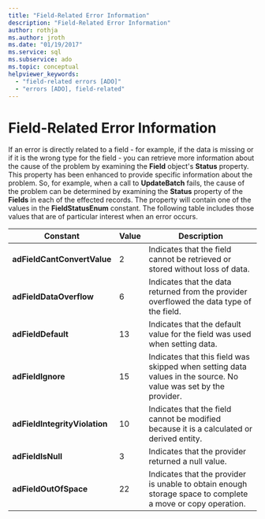 ```yaml
---
title: "Field-Related Error Information"
description: "Field-Related Error Information"
author: rothja
ms.author: jroth
ms.date: "01/19/2017"
ms.service: sql
ms.subservice: ado
ms.topic: conceptual
helpviewer_keywords:
  - "field-related errors [ADO]"
  - "errors [ADO], field-related"
---
```

# Field-Related Error Information
If an error is directly related to a field - for example, if the data is missing or if it is the wrong type for the field - you can retrieve more information about the cause of the problem by examining the **Field** object's **Status** property. This property has been enhanced to provide specific information about the problem. So, for example, when a call to **UpdateBatch** fails, the cause of the problem can be determined by examining the **Status** property of the **Fields** in each of the effected records. The property will contain one of the values in the **FieldStatusEnum** constant. The following table includes those values that are of particular interest when an error occurs.  
  
|Constant|Value|Description|  
|--------------|-----------|-----------------|  
|**adFieldCantConvertValue**|2|Indicates that the field cannot be retrieved or stored without loss of data.|  
|**adFieldDataOverflow**|6|Indicates that the data returned from the provider overflowed the data type of the field.|  
|**adFieldDefault**|13|Indicates that the default value for the field was used when setting data.|  
|**adFieldIgnore**|15|Indicates that this field was skipped when setting data values in the source. No value was set by the provider.|  
|**adFieldIntegrityViolation**|10|Indicates that the field cannot be modified because it is a calculated or derived entity.|  
|**adFieldIsNull**|3|Indicates that the provider returned a null value.|  
|**adFieldOutOfSpace**|22|Indicates that the provider is unable to obtain enough storage space to complete a move or copy operation.|
